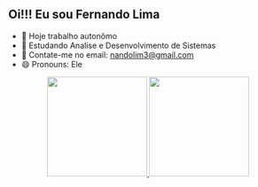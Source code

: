## Oi!!! Eu sou Fernando Lima

- 🔭 Hoje trabalho autonômo
- 🌱 Estudando Analise e Desenvolvimento de Sistemas
- 💬 Contate-me no email: nandolim3@gmail.com
- 😄 Pronouns: Ele

<div align="center">
  <a href="https://github.com/nandolim3">
  <img height="180em" src="https://github-readme-stats.vercel.app/api?username=nandolim3&show_icons=true&theme=dark&include_all_commits=true&count_private=true"/>
  <img height="180em" src="https://github-readme-stats.vercel.app/api/top-langs/?username=nandolim3&layout=compact&langs_count=7&theme=dark"/>
</div>
